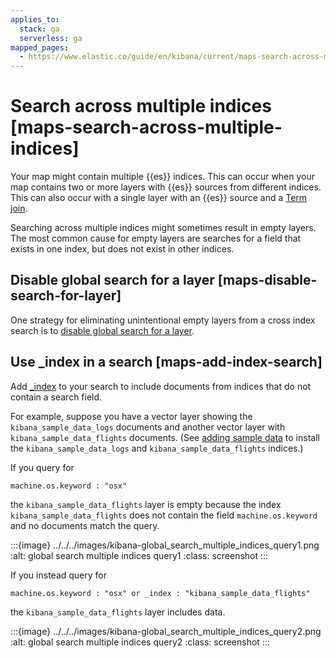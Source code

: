 ```yaml
---
applies_to:
  stack: ga
  serverless: ga
mapped_pages:
  - https://www.elastic.co/guide/en/kibana/current/maps-search-across-multiple-indices.html
---
```


# Search across multiple indices [maps-search-across-multiple-indices]

Your map might contain multiple {{es}} indices. This can occur when your map contains two or more layers with {{es}} sources from different indices. This can also occur with a single layer with an {{es}} source and a [Term join](terms-join.md).

Searching across multiple indices might sometimes result in empty layers. The most common cause for empty layers are searches for a field that exists in one index, but does not exist in other indices.


## Disable global search for a layer [maps-disable-search-for-layer]

One strategy for eliminating unintentional empty layers from a cross index search is to [disable global search for a layer](maps-search.md#maps-narrow-layer-by-global-search).


## Use _index in a search [maps-add-index-search]

Add [_index](asciidocalypse://docs/elasticsearch/docs/reference/elasticsearch/mapping-reference/mapping-index-field.md) to your search to include documents from indices that do not contain a search field.

For example, suppose you have a vector layer showing the `kibana_sample_data_logs` documents and another vector layer with `kibana_sample_data_flights` documents. (See [adding sample data](/explore-analyze/index.md) to install the `kibana_sample_data_logs` and `kibana_sample_data_flights` indices.)

If you query for

```
machine.os.keyword : "osx"
```

the `kibana_sample_data_flights` layer is empty because the index `kibana_sample_data_flights` does not contain the field `machine.os.keyword` and no documents match the query.

:::{image} ../../../images/kibana-global_search_multiple_indices_query1.png
:alt: global search multiple indices query1
:class: screenshot
:::

If you instead query for

```
machine.os.keyword : "osx" or _index : "kibana_sample_data_flights"
```

the `kibana_sample_data_flights` layer includes data.

:::{image} ../../../images/kibana-global_search_multiple_indices_query2.png
:alt: global search multiple indices query2
:class: screenshot
:::


